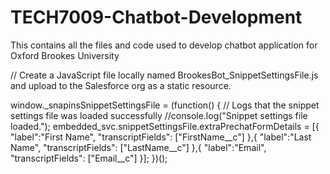 # TECH7009-Chatbot-Development
This contains all the files and code used to develop chatbot application for Oxford Brookes University

// Create a JavaScript file locally named BrookesBot_SnippetSettingsFile.js and upload to the Salesforce org as a static resource.

window._snapinsSnippetSettingsFile = (function() {
// Logs that the snippet settings file was loaded successfully
//console.log("Snippet settings file loaded.");
embedded_svc.snippetSettingsFile.extraPrechatFormDetails = [{
"label":"First Name",
"transcriptFields": ["FirstName__c"]
},{
"label":"Last Name",
"transcriptFields": ["LastName__c"]
},{
"label":"Email",
"transcriptFields": ["Email__c"]
}];
})();

